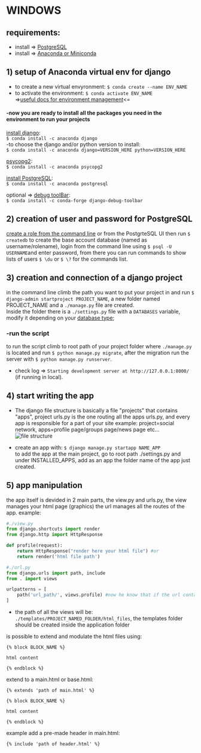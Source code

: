 # WINDOWS
## requirements:
* install => [PostgreSQL](https://www.enterprisedb.com/downloads/postgres-postgresql-downloads)<br/>
* install => [Anaconda or Miniconda](https://www.anaconda.com/products/individual)

## 1) setup of Anaconda virtual env for django
* to create a new virtual envyronment: ```$ conda create --name ENV_NAME```<br/>
* to activate the environment: ```$ conda activate ENV_NAME```<br/>
=>[useful docs for environment management](https://docs.conda.io/projects/conda/en/latest/user-guide/tasks/manage-environments.html#creating-an-environment-with-commands)<=<br/>

#### -now you are ready to install all the packages you need in the environment to run your projects

[install django](https://anaconda.org/anaconda/django):<br/>
```$ conda install -c anaconda django```<br/>
-to choose the django and/or python version to install:<br/>
```$ conda install -c anaconda django=VERSION_HERE python=VERSION_HERE```<br/>

[psycopg2](https://anaconda.org/anaconda/psycopg2):<br/>
```$ conda install -c anaconda psycopg2```<br/>

[install PostgreSQL](https://anaconda.org/anaconda/postgresql):<br/>
```$ conda install -c anaconda postgresql```<br/>

optional => [debug toolBar](https://anaconda.org/conda-forge/django-debug-toolbar):<br/>
```$ conda install -c conda-forge django-debug-toolbar```<br/>

## 2) creation of user and password for PostgreSQL
[create a role from the command line](https://www.postgresql.org/docs/8.1/sql-createrole.html) or from the PostgrteSQL UI then run ```$ createdb``` to create the base account database (named as username/rolename),
login from the command line using ```$ psql -U USERNAME```and enter password, from there you can run commands to show lists of users ```$ \du``` or ```$ \?``` for the commands list.

## 3) creation and connection of a django project
in the command line climb the path you want to put your project in and run ```$ django-admin startproject PROJECT_NAME```, a new folder named PROJECT_NAME and a ```./manage.py``` file are created.<br/>
Inside the folder there is a ```./settings.py``` file with a ```DATABASES``` variable, modify it depending on your [database type](https://docs.djangoproject.com/en/3.1/ref/settings/#databases);

### -run the script
to run the script climb to root path of your project folder where ```./manage.py``` is located and run ```$ python manage.py migrate```, after the migration run the server with ```$ python manage.py runserver```.
* check log => ```Starting development server at http://127.0.0.1:8000/``` (if running in local).

## 4) start writing the app
* The django file structure is basically a file "projects" that contains "apps", project urls.py is the one routing all the apps urls.py, and every app is responsible for a part of your site example: project=social network, apps=profile page/groups page/news page etc...<br/>
![file structure](https://djangobook.com/wp-content/uploads/structure_drawing1_new.png "base django project structure")

* create an app with: ```$ django manage.py startapp NAME_APP```<br/>
to add the app at the main project, go to root path ./settings.py and under INSTALLED_APPS, add as an app the folder name of the app just created.

## 5) app manipulation
the app itself is devided in 2 main parts, the view.py and urls.py, the view manages your html page (graphics) the url manages all the routes of the app.
example:
```py
#./view.py 
from django.shortcuts import render
from django.http import HttpResponse

def profile(request):
    return HttpResponse("render here your html file") #or
    return render('html file path')  
```

```py
#./url.py 
from django.urls import path, include
from . import views

urlpatterns = [
    path('url_path/', views.profile) #now he know that if the url contains "url_path/", he will render the "profile" function in views.py.
]
```

* the path of all the views will be: ```./templates/PROJECT_NAMED_FOLDER/html_files```, the templates folder should be created inside the application folder


is possible to extend and modulate the html files using:
```
{% block BLOCK_NAME %} 

html content 

{% endblock %}
```
extend to a main.html or base.html:<br/>
```
{% extends 'path of main.html' %}

{% block BLOCK_NAME %} 

html content 

{% endblock %}
```
example add a pre-made header in main.html:<br/>
```
{% include 'path of header.html' %}
```